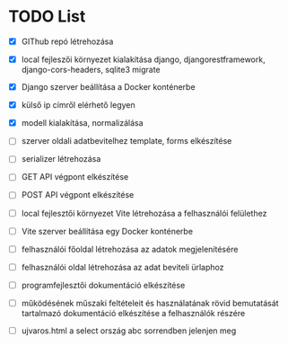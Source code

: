 # TODO List
- [x] GIThub repó létrehozása
- [x] local fejleszői környezet kialakítása django, djangorestframework, django-cors-headers, sqlite3 migrate
- [x] Django szerver beállítása a Docker konténerbe
- [x] külső ip címről elérhető legyen
- [x] modell kialakítása, normalizálása
- [ ] szerver oldali adatbevitelhez template, forms elkészítése
- [ ] serializer létrehozása
- [ ] GET API végpont elkészítése
- [ ] POST API végpont elkészítése
- [ ] local fejlesztői környezet Vite létrehozása a felhasználói felülethez
- [ ] Vite szerver beállítása egy Docker konténerbe
- [ ] felhasználói főoldal létrehozása az adatok megjelenítésére
- [ ] felhasználói oldal létrehozása az adat beviteli ürlaphoz
- [ ] programfejlesztői dokumentáció elkészítése
- [ ] működésének műszaki feltételeit és használatának rövid bemutatását tartalmazó dokumentáció elkészítése a felhasználók részére

- [ ] ujvaros.html a select ország abc sorrendben jelenjen meg